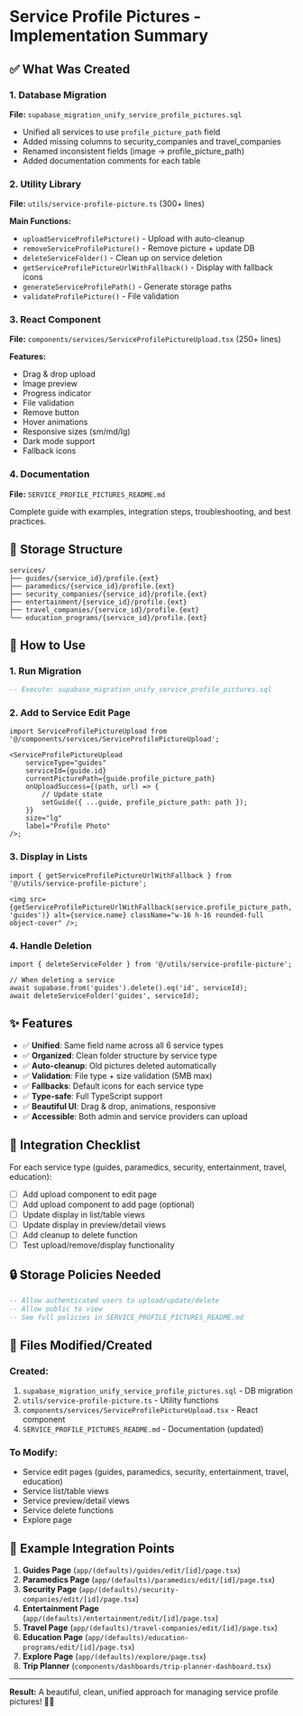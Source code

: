 # Service Profile Pictures - Implementation Summary

## ✅ What Was Created

### 1. Database Migration

**File:** `supabase_migration_unify_service_profile_pictures.sql`

- Unified all services to use `profile_picture_path` field
- Added missing columns to security_companies and travel_companies
- Renamed inconsistent fields (image → profile_picture_path)
- Added documentation comments for each table

### 2. Utility Library

**File:** `utils/service-profile-picture.ts` (300+ lines)

**Main Functions:**

- `uploadServiceProfilePicture()` - Upload with auto-cleanup
- `removeServiceProfilePicture()` - Remove picture + update DB
- `deleteServiceFolder()` - Clean up on service deletion
- `getServiceProfilePictureUrlWithFallback()` - Display with fallback icons
- `generateServiceProfilePath()` - Generate storage paths
- `validateProfilePicture()` - File validation

### 3. React Component

**File:** `components/services/ServiceProfilePictureUpload.tsx` (250+ lines)

**Features:**

- Drag & drop upload
- Image preview
- Progress indicator
- File validation
- Remove button
- Hover animations
- Responsive sizes (sm/md/lg)
- Dark mode support
- Fallback icons

### 4. Documentation

**File:** `SERVICE_PROFILE_PICTURES_README.md`

Complete guide with examples, integration steps, troubleshooting, and best practices.

## 📁 Storage Structure

```
services/
├── guides/{service_id}/profile.{ext}
├── paramedics/{service_id}/profile.{ext}
├── security_companies/{service_id}/profile.{ext}
├── entertainment/{service_id}/profile.{ext}
├── travel_companies/{service_id}/profile.{ext}
└── education_programs/{service_id}/profile.{ext}
```

## 🔧 How to Use

### 1. Run Migration

```sql
-- Execute: supabase_migration_unify_service_profile_pictures.sql
```

### 2. Add to Service Edit Page

```tsx
import ServiceProfilePictureUpload from '@/components/services/ServiceProfilePictureUpload';

<ServiceProfilePictureUpload
    serviceType="guides"
    serviceId={guide.id}
    currentPicturePath={guide.profile_picture_path}
    onUploadSuccess={(path, url) => {
        // Update state
        setGuide({ ...guide, profile_picture_path: path });
    }}
    size="lg"
    label="Profile Photo"
/>;
```

### 3. Display in Lists

```tsx
import { getServiceProfilePictureUrlWithFallback } from '@/utils/service-profile-picture';

<img src={getServiceProfilePictureUrlWithFallback(service.profile_picture_path, 'guides')} alt={service.name} className="w-16 h-16 rounded-full object-cover" />;
```

### 4. Handle Deletion

```tsx
import { deleteServiceFolder } from '@/utils/service-profile-picture';

// When deleting a service
await supabase.from('guides').delete().eq('id', serviceId);
await deleteServiceFolder('guides', serviceId);
```

## ✨ Features

- ✅ **Unified**: Same field name across all 6 service types
- ✅ **Organized**: Clean folder structure by service type
- ✅ **Auto-cleanup**: Old pictures deleted automatically
- ✅ **Validation**: File type + size validation (5MB max)
- ✅ **Fallbacks**: Default icons for each service type
- ✅ **Type-safe**: Full TypeScript support
- ✅ **Beautiful UI**: Drag & drop, animations, responsive
- ✅ **Accessible**: Both admin and service providers can upload

## 🎯 Integration Checklist

For each service type (guides, paramedics, security, entertainment, travel, education):

- [ ] Add upload component to edit page
- [ ] Add upload component to add page (optional)
- [ ] Update display in list/table views
- [ ] Update display in preview/detail views
- [ ] Add cleanup to delete function
- [ ] Test upload/remove/display functionality

## 🔒 Storage Policies Needed

```sql
-- Allow authenticated users to upload/update/delete
-- Allow public to view
-- See full policies in SERVICE_PROFILE_PICTURES_README.md
```

## 📝 Files Modified/Created

### Created:

1. `supabase_migration_unify_service_profile_pictures.sql` - DB migration
2. `utils/service-profile-picture.ts` - Utility functions
3. `components/services/ServiceProfilePictureUpload.tsx` - React component
4. `SERVICE_PROFILE_PICTURES_README.md` - Documentation (updated)

### To Modify:

- Service edit pages (guides, paramedics, security, entertainment, travel, education)
- Service list/table views
- Service preview/detail views
- Service delete functions
- Explore page

## 🎨 Example Integration Points

1. **Guides Page** (`app/(defaults)/guides/edit/[id]/page.tsx`)
2. **Paramedics Page** (`app/(defaults)/paramedics/edit/[id]/page.tsx`)
3. **Security Page** (`app/(defaults)/security-companies/edit/[id]/page.tsx`)
4. **Entertainment Page** (`app/(defaults)/entertainment/edit/[id]/page.tsx`)
5. **Travel Page** (`app/(defaults)/travel-companies/edit/[id]/page.tsx`)
6. **Education Page** (`app/(defaults)/education-programs/edit/[id]/page.tsx`)
7. **Explore Page** (`app/(defaults)/explore/page.tsx`)
8. **Trip Planner** (`components/dashboards/trip-planner-dashboard.tsx`)

---

**Result:** A beautiful, clean, unified approach for managing service profile pictures! 🚀✨
